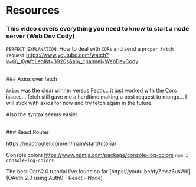 # Resources

### This video covers everything you need to know to start a node server (Web Dev Cody)

`PERFECT EXPLANATION`: How to deal with `CORs` and send a `proper fetch request`
https://www.youtube.com/watch?v=G\_XyAfcLeqI&t=3920s&ab\_channel=WebDevCody

<br>
### Axios over fetch

`Axios` was the clear winner versus Fecth... it just worked with the Cors issues... fetch still gave me a hardtime making a post request to mongo... I will stick with axios for now and try fetch again in the future.

Also the syntax seems easier

<br>
### React Router

https://reactrouter.com/en/main/start/tutorial

Console colors
https://www.npmjs.com/package/console-log-colors
`npm i console-log-colors`

The best Oath2.0 tutorial I've found so far
\[https://youtu\.be/dyZmsz6usWk\]\(OAuth 2\.0 using Auth0 \- React \- Node\)